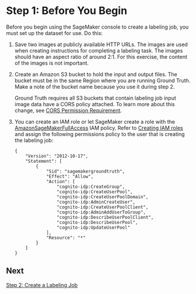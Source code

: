 # Step 1: Before You Begin<a name="sms-getting-started-step1"></a>

Before you begin using the SageMaker console to create a labeling job, you must set up the dataset for use\. Do this:

1. Save two images at publicly available HTTP URLs\. The images are used when creating instructions for completing a labeling task\. The images should have an aspect ratio of around 2:1\. For this exercise, the content of the images is not important\.

1. Create an Amazon S3 bucket to hold the input and output files\. The bucket must be in the same Region where you are running Ground Truth\. Make a note of the bucket name because you use it during step 2\.

   Ground Truth requires all S3 buckets that contain labeling job input image data have a CORS policy attached\. To learn more about this change, see [CORS Permission Requirement](sms-cors-update.md)\.

1. You can create an IAM role or let SageMaker create a role with the [AmazonSageMakerFullAccess](https://docs.aws.amazon.com/sagemaker/latest/dg/security-iam-awsmanpol.html#security-iam-awsmanpol-AmazonSageMakerFullAccess) IAM policy\. Refer to [Creating IAM roles](https://docs.aws.amazon.com/IAM/latest/UserGuide/id_roles_create.html) and assign the following permissions policy to the user that is creating the labeling job:

   ```
   {
       "Version": "2012-10-17",
       "Statement": [
           {
               "Sid": "sagemakergroundtruth",
               "Effect": "Allow",
               "Action": [
                   "cognito-idp:CreateGroup",
                   "cognito-idp:CreateUserPool",
                   "cognito-idp:CreateUserPoolDomain",
                   "cognito-idp:AdminCreateUser",
                   "cognito-idp:CreateUserPoolClient",
                   "cognito-idp:AdminAddUserToGroup",
                   "cognito-idp:DescribeUserPoolClient",
                   "cognito-idp:DescribeUserPool",
                   "cognito-idp:UpdateUserPool"
               ],
               "Resource": "*"
           }
       ]
   }
   ```

## Next<a name="step1-next"></a>

[Step 2: Create a Labeling Job](sms-getting-started-step2.md)